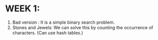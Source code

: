 # WEEK 1:

1. Bad version : It is a simple binary search problem.
2. Stones and Jewels: We can solve this by counting the occurrence of characters. (Can use hash tables.)